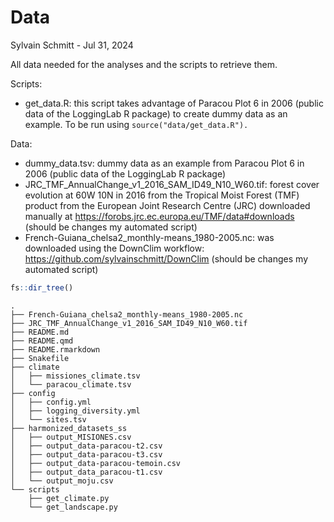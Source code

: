 # Data
Sylvain Schmitt -
Jul 31, 2024

All data needed for the analyses and the scripts to retrieve them.

Scripts:

- get_data.R: this script takes advantage of Paracou Plot 6 in 2006
  (public data of the LoggingLab R package) to create dummy data as an
  example. To be run using `source("data/get_data.R").`

Data:

- dummy_data.tsv: dummy data as an example from Paracou Plot 6 in 2006
  (public data of the LoggingLab R package)
- JRC_TMF_AnnualChange_v1_2016_SAM_ID49_N10_W60.tif: forest cover
  evolution at 60W 10N in 2016 from the Tropical Moist Forest (TMF)
  product from the European Joint Research Centre (JRC) downloaded
  manually at <https://forobs.jrc.ec.europa.eu/TMF/data#downloads>
  (should be changes my automated script)
- French-Guiana_chelsa2_monthly-means_1980-2005.nc: was downloaded using
  the DownClim workflow: <https://github.com/sylvainschmitt/DownClim>
  (should be changes my automated script)

``` r
fs::dir_tree()
```

    .
    ├── French-Guiana_chelsa2_monthly-means_1980-2005.nc
    ├── JRC_TMF_AnnualChange_v1_2016_SAM_ID49_N10_W60.tif
    ├── README.md
    ├── README.qmd
    ├── README.rmarkdown
    ├── Snakefile
    ├── climate
    │   ├── missiones_climate.tsv
    │   └── paracou_climate.tsv
    ├── config
    │   ├── config.yml
    │   ├── logging_diversity.yml
    │   └── sites.tsv
    ├── harmonized_datasets_ss
    │   ├── output_MISIONES.csv
    │   ├── output_data-paracou-t2.csv
    │   ├── output_data-paracou-t3.csv
    │   ├── output_data-paracou-temoin.csv
    │   ├── output_data_paracou-t1.csv
    │   └── output_moju.csv
    └── scripts
        ├── get_climate.py
        └── get_landscape.py
